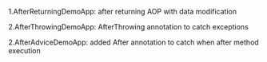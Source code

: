 <p>1.AfterReturningDemoApp: after returning AOP with data modification</p>
<p>2.AfterThrowingDemoApp: AfterThrowing annotation to catch exceptions</p>
<p>2.AfterAdviceDemoApp: added After annotation to catch when after method execution </p>